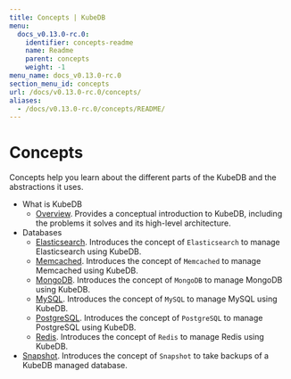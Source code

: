 ```yaml
---
title: Concepts | KubeDB
menu:
  docs_v0.13.0-rc.0:
    identifier: concepts-readme
    name: Readme
    parent: concepts
    weight: -1
menu_name: docs_v0.13.0-rc.0
section_menu_id: concepts
url: /docs/v0.13.0-rc.0/concepts/
aliases:
  - /docs/v0.13.0-rc.0/concepts/README/
---
```


# Concepts

Concepts help you learn about the different parts of the KubeDB and the abstractions it uses.

- What is KubeDB
  - [Overview](/docs/concepts/what-is-kubedb/overview.md). Provides a conceptual introduction to KubeDB, including the problems it solves and its high-level architecture.
- Databases
  - [Elasticsearch](/docs/concepts/databases/elasticsearch.md). Introduces the concept of `Elasticsearch` to manage Elasticsearch using KubeDB.
  - [Memcached](/docs/concepts/databases/memcached.md). Introduces the concept of `Memcached` to manage Memcached using KubeDB.
  - [MongoDB](/docs/concepts/databases/mongodb.md). Introduces the concept of `MongoDB` to manage MongoDB using KubeDB.
  - [MySQL](/docs/concepts/databases/mysql.md). Introduces the concept of `MySQL` to manage MySQL using KubeDB.
  - [PostgreSQL](/docs/concepts/databases/postgres.md). Introduces the concept of `PostgreSQL` to manage PostgreSQL using KubeDB.
  - [Redis](/docs/concepts/databases/redis.md). Introduces the concept of `Redis` to manage Redis using KubeDB.
- [Snapshot](/docs/concepts/snapshot.md). Introduces the concept of `Snapshot` to take backups of a KubeDB managed database.
